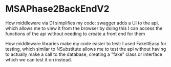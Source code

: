 # MSAPhase2BackEndV2

How middleware via DI simplifies my code:
swagger adds a UI to the api, which allows me to view it from the browser by doing this I can access the functions of the api without needing to create a front end for them

How middleware libraries make my code easier to test:
I used FakeItEasy for testing, which similar to NSubstitute allows me to test the api without having to actually make a call to the database, creating a "fake" class or interface which we can test it on instead.
